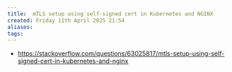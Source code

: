 ```yaml
---
title:  mTLS setup using self-signed cert in Kubernetes and NGINX
created: Friday 11th April 2025 21:54
aliases: 
tags: 
---
```

- https://stackoverflow.com/questions/63025817/mtls-setup-using-self-signed-cert-in-kubernetes-and-nginx

